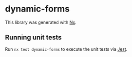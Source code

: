 # dynamic-forms

This library was generated with [Nx](https://nx.dev).

## Running unit tests

Run `nx test dynamic-forms` to execute the unit tests via [Jest](https://jestjs.io).
